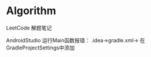# Algorithm

LeetCode 解题笔记

AndroidStudio 运行Main函数报错：
.idea->gradle.xml->
在GradleProjectSettings中添加<option name="delegatedBuild" value="false" />



